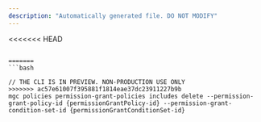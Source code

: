 ```yaml
---
description: "Automatically generated file. DO NOT MODIFY"
---
```


<<<<<<< HEAD
```cli

=======
```bash

// THE CLI IS IN PREVIEW. NON-PRODUCTION USE ONLY
>>>>>>> ac57e61007f395881f1814eae37dc23911227b9b
mgc policies permission-grant-policies includes delete --permission-grant-policy-id {permissionGrantPolicy-id} --permission-grant-condition-set-id {permissionGrantConditionSet-id}

```